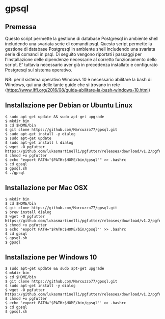 # gpsql
## Premessa
Questo script permette la gestione di database Postgresql in ambiente shell includendo una svariata serie di comandi psql.
Questo script permette la gestione di database Postgresql in ambiente shell includendo una svariata serie di comandi in psql.
Di seguito vengono riportati i passaggi per l'installazione delle dipendenze necessarie al corretto funzionamento dello script.
E' tuttavia necessario aver già in precedenza installato e configurato Postgresql sul sistema operativo.

NB: per il sistema operativo Windows 10 è necessario abilitare la bash di Windows, qui una delle tante guide che si trovano in rete (https://www.lffl.org/2016/08/guida-abilitare-la-bash-windows-10.html)

## Installazione per Debian or Ubuntu Linux
```
$ sudo apt-get update && sudo apt-get upgrade
$ mkdir bin
$ cd $HOME/bin
$ git clone https://github.com/Marcuzzo77/gpsql.git
$ sudo apt-get install -y dialog
$ sudo apt-get update
$ sudo apt-get install l dialog
$ wget -O pgfutter https://github.com/lukasmartinelli/pgfutter/releases/download/v1.2/pgfutter_linux_amd64
$ chmod +x pgfutter
$ echo "export PATH="$PATH:$HOME/bin/gpsql"" >> .bashrc
$ cd gpsql
$ gpsql.sh
$ ./gpsql
```

## Installazione per Mac OSX
```
$ mkdir bin
$ cd $HOME/bin
$ git clone https://github.com/Marcuzzo77/gpsql.git
$ brew install dialog
$ wget -O pgfutter https://github.com/lukasmartinelli/pgfutter/releases/download/v1.2/pgfutter_darwin_amd64
$ chmod +x pgfutter
$ echo 'export PATH="$PATH:$HOME/bin/gpsql"' >> .bashrc
$ cd gpsql
$ gpsql.sh
$ gpsql
````

## Installazione per Windows 10
```
$ sudo apt-get update && sudo apt-get upgrade
$ mkdir bin
$ cd $HOME/bin
$ git clone https://github.com/Marcuzzo77/gpsql.git
$ sudo apt-get install -y dialog
$ wget -O pgfutter https://github.com/lukasmartinelli/pgfutter/releases/download/v1.2/pgfutter_linux_amd64
$ chmod +x pgfutter
$ echo 'export PATH="$PATH:$HOME/bin/gpsql"' >> .bashrc
$ cd gpsql
$ gpsql.sh
```
